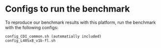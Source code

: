 # Configs to run the benchmark
To reproduce our benchmark results with this platform, run the benchmark with the following configs:
```
config_CDI_common.sh (automatially included)
config_L40Sx8_v1b-fl.sh
```
